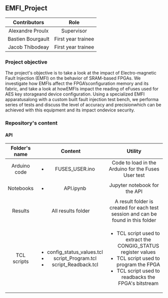 ## EMFI_Project

|Contributors|Role|
|:-:|:-:|
|Alexandre Proulx|Supervisor|
|Bastien Bourgault|First year trainee|
|Jacob Thibodeay|First year trainee|

### Project objective
The project's objective is to take  a  look  at  the  impact  of  Electro-magnetic  Fault  Injection  (EMFI)  on  the  behavior  of  SRAM-based  FPGAs.  We  investigate  how  EMFIs  affect  the  FPGA’sconfiguration  memory  and  its  fabric,  and  take  a  look  at  howEMFIs  impact  the  reading  of  eFuses  used  for  AES  key  storageand  device  configuration.  Using  a  specialized  EMFI  apparatusalong with a custom built fault injection test bench, we performa  series  of  tests  and  discuss  the  level  of  accuracy  and  precisionwhich  can  be  achieved  with  this  equipment  and  its  impact  ondevice  security.

### Repository's content

#### API

|Folder's name|Content|Utility|
|:-:|:-:|:-:|
|Arduino code|<ul><li>FUSES_USER.ino</li></ul>|Code to load in the Arduino for the Fuses User test|
|Notebooks|<ul><li>API.ipynb</li></ul>|Jupyter notebook for the API|
|Results|All results folder|A result folder is created for each test session and can be found in this folder|
|TCL scripts|<ul><li>config_status_values.tcl</li><li>script_Program.tcl</li><li>script_Readback.tcl</li></ul>|<ul><li>TCL script used to extract the CONGIG_STATUS register values </li><li> TCL script used to program the FPGA </li><li> TCL script used to readbacks the FPGA's bitstream </li></ul>|
